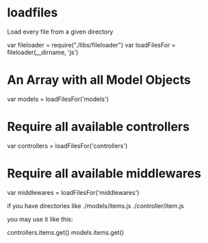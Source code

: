 loadfiles
=========

Load every file from a given directory

var fileloader = require("./libs/fileloader")
var loadFilesFor = fileloader(__dirname, 'js')

# An Array with all  Model Objects
var models = loadFilesFor('models')

# Require all available controllers
var controllers = loadFilesFor('controllers')

# Require all available middlewares
var middlewares = loadFilesFor('middlewares')

if you have directories like
./models/items.js
./controller/item.js

you may use it like this:

controllers.items.get()
models.items.get()

